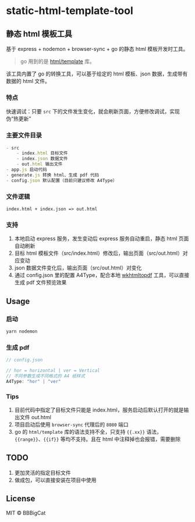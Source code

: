 # static-html-template-tool

## 静态 html 模板工具

基于 express + nodemon + browser-sync + go 的静态 html 模板开发时工具。

> go 用到的是 [html/template](https://golang.google.cn/pkg/html/template/) 库。

该工具内置了 go 的转换工具，可以基于给定的 html 模板、json 数据，生成带有数据的 html 文件。

### 特点

快速调试：只要 `src` 下的文件发生变化，就会刷新页面，方便修改调试，实现伪“热更新”

### 主要文件目录

```js
- src
    - index.html 目标文件
    - index.json 数据文件
    - out.html 输出文件
- app.js 启动代码
- generate.js 转换 html、生成 pdf 代码
- config.json 默认配置（目前只建议修改 A4Type）
```

### 文件逻辑

`index.html + index.json => out.html`

### 支持

1. 本地启动 express 服务，发生变动后 express 服务自动重启，静态 html 页面自动刷新
2. 目标 html 模板文件（src/index.html）修改后，输出页面（src/out.html）对应变动
3. json 数据文件变化后，输出页面（src/out.html）对变化
4. 通过 config.json 里的配置 A4Type，配合本地 [wkhtmltopdf](https://wkhtmltopdf.org/) 工具，可以直接生成 pdf 文件预览效果

## Usage

### 启动

```js
yarn nodemon
```

### 生成 pdf

```js
// config.json

// hor = horizontal | ver = Vertical
// 不同参数生成不同格式的 A4 纸样式
A4Type: "hor" | "ver"
```

### Tips

1. 目前代码中指定了目标文件只能是 index.html，服务启动后默认打开的就是输出文件 out.html
2. 项目启动后使用 `browser-sync` 代理后的 `8080` 端口
3. go 的 `html/template` 库的语法支持不全，只支持 `{{.xx}}` 语法，`{{range}}`、`{{if}}` 等均不支持。且在 html 中注释掉也会报错，需要删除

## TODO

1. 更加灵活的指定目标文件
2. 做成包，可以直接安装在项目中使用

## License

MIT © BBBigCat
